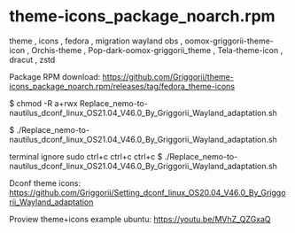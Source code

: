 # theme-icons_package_noarch.rpm
theme , icons , fedora , migration wayland obs , oomox-griggorii-theme-icon , Orchis-theme , Pop-dark-oomox-griggorii_theme , Tela-theme-icon , dracut , zstd 

Package RPM download: https://github.com/Griggorii/theme-icons_package_noarch.rpm/releases/tag/fedora_theme-icons

$ chmod -R a+rwx Replace_nemo-to-nautilus_dconf_linux_OS21.04_V46.0_By_Griggorii_Wayland_adaptation.sh

$ ./Replace_nemo-to-nautilus_dconf_linux_OS21.04_V46.0_By_Griggorii_Wayland_adaptation.sh

terminal ignore sudo ctrl+c ctrl+c ctrl+c $ ./Replace_nemo-to-nautilus_dconf_linux_OS21.04_V46.0_By_Griggorii_Wayland_adaptation.sh

Dconf theme icons: https://github.com/Griggorii/Setting_dconf_linux_OS20.04_V46.0_By_Griggorii_Wayland_adaptation

Proview theme+icons example ubuntu: https://youtu.be/MVhZ_QZGxaQ
